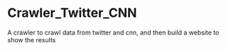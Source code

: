 # Crawler_Twitter_CNN
A crawler to crawl data from twitter and cnn, and then build a website to show the results
